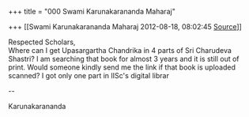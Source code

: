 +++
title = "000 Swami Karunakarananda Maharaj"

+++
[[Swami Karunakarananda Maharaj	2012-08-18, 08:02:45 [Source](https://groups.google.com/g/bvparishat/c/I21-UiUdwQ8)]]



Respected Scholars,  
Where can I get Upasargartha Chandrika in 4 parts of Sri Charudeva Shastri? I am searching that book for almost 3 years and it is still out of print. Would someone kindly send me the link if that book is uploaded scanned? I got only one part in IISc's digital librar  
  
--  
  
  
Karunakarananda  

